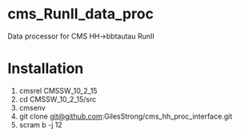 # cms_RunII_data_proc
Data processor for CMS HH->bbtautau RunII

# Installation

1. cmsrel CMSSW_10_2_15
1. cd CMSSW_10_2_15/src
1. cmsenv
1. git clone git@github.com:GilesStrong/cms_hh_proc_interface.git
1. scram b -j 12